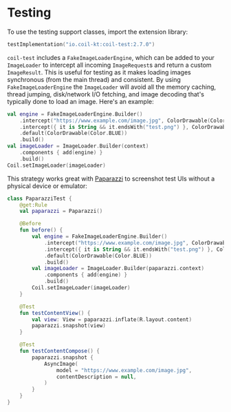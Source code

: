 # Testing

To use the testing support classes, import the extension library:

```kotlin
testImplementation("io.coil-kt:coil-test:2.7.0")
```

`coil-test` includes a `FakeImageLoaderEngine`, which can be added to your `ImageLoader` to intercept all incoming `ImageRequest`s and return a custom `ImageResult`. This is useful for testing as it makes loading images synchronous (from the main thread) and consistent. By using `FakeImageLoaderEngine` the `ImageLoader` will avoid all the memory caching, thread jumping, disk/network I/O fetching, and image decoding that's typically done to load an image. Here's an example:

```kotlin
val engine = FakeImageLoaderEngine.Builder()
    .intercept("https://www.example.com/image.jpg", ColorDrawable(Color.RED))
    .intercept({ it is String && it.endsWith("test.png") }, ColorDrawable(Color.GREEN))
    .default(ColorDrawable(Color.BLUE))
    .build()
val imageLoader = ImageLoader.Builder(context)
    .components { add(engine) }
    .build()
Coil.setImageLoader(imageLoader)
```

This strategy works great with [Paparazzi](https://github.com/cashapp/paparazzi) to screenshot test UIs without a physical device or emulator:

```kotlin
class PaparazziTest {
    @get:Rule
    val paparazzi = Paparazzi()

    @Before
    fun before() {
        val engine = FakeImageLoaderEngine.Builder()
            .intercept("https://www.example.com/image.jpg", ColorDrawable(Color.RED))
            .intercept({ it is String && it.endsWith("test.png") }, ColorDrawable(Color.GREEN))
            .default(ColorDrawable(Color.BLUE))
            .build()
        val imageLoader = ImageLoader.Builder(paparazzi.context)
            .components { add(engine) }
            .build()
        Coil.setImageLoader(imageLoader)
    }

    @Test
    fun testContentView() {
        val view: View = paparazzi.inflate(R.layout.content)
        paparazzi.snapshot(view)
    }

    @Test
    fun testContentCompose() {
        paparazzi.snapshot {
            AsyncImage(
                model = "https://www.example.com/image.jpg",
                contentDescription = null,
            )
        }
    }
}
```
